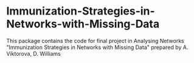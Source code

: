 # Immunization-Strategies-in-Networks-with-Missing-Data
This package contains the code for final project in Analysing Networks "Immunization Strategies in Networks with Missing Data" prepared by A. Viktorova, D. Williams
